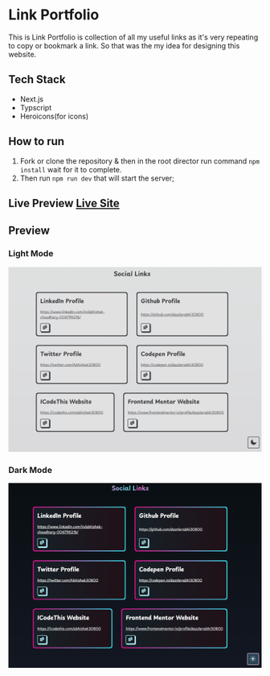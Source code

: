 # Link Portfolio

This is Link Portfolio is collection of all my useful links as it's very repeating to copy or bookmark a link. So that was the my idea for designing this website.

## Tech Stack 
- Next.js
- Typscript
- Heroicons(for icons) 

## How to run
1. Fork or clone the repository & then in the root director run command ```npm install``` wait for it to complete.
2. Then run ```npm run dev``` that will start the server;

## Live Preview [Live Site](https://next-js-useful-links.vercel.app/)

## Preview
### Light Mode
![Light Mode](./public/light-mode.png)


### Dark Mode
![Dark Mode](./public/dark-mode.png)